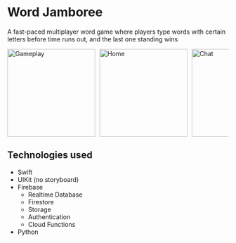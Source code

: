 # Word Jamboree
A fast-paced multiplayer word game where players type words with certain letters before time runs out, and the last one standing wins

<div style="display: flex; overflow-x: auto;">
    <img src="https://is1-ssl.mzstatic.com/image/thumb/PurpleSource221/v4/6c/f5/76/6cf5764c-265f-6359-31bf-59cfaea92060/Simulator_Screenshot_-_iPhone_15_Pro_Max_-_2024-11-18_at_15.59.22.png/400x800bb.png" alt="Gameplay" width="200" style="margin-right: 10px;">
    <img src="https://is1-ssl.mzstatic.com/image/thumb/PurpleSource221/v4/ea/f6/6f/eaf66fdc-e2e6-bb89-f495-0afab847fd37/simulator_screenshot_C9A351BD-57FA-40A6-A3DD-A0C7F26B03E3.png/400x800bb.png" alt="Home" width="200" style="margin-right: 10px;">
    <img src="https://is1-ssl.mzstatic.com/image/thumb/PurpleSource211/v4/41/8e/0b/418e0b2b-9b8f-f1e2-2ccf-260b7b67ab37/Simulator_Screenshot_-_iPhone_15_Pro_Max_-_2024-11-18_at_16.00.29.png/400x800bb.png" alt="Chat" width="200" style="margin-right: 10px;">
    <img src="https://is1-ssl.mzstatic.com/image/thumb/PurpleSource211/v4/2a/f7/d9/2af7d977-f6ce-a541-cb42-7f76cec5f7ac/simulator_screenshot_ACA524FB-CEB2-4D07-8A6B-87070819E4D4.png/400x800bb.png" alt="Guide" width="200" style="margin-right: 10px;">
</div>

## Technologies used
- Swift
- UIKit (no storyboard)
- Firebase
  - Realtime Database 
  - Firestore
  - Storage
  - Authentication
  - Cloud Functions
- Python

